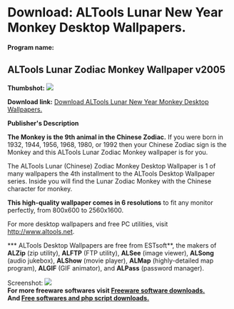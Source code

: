 # Download: ALTools Lunar New Year Monkey Desktop Wallpapers.

**Program name:**

## ALTools Lunar Zodiac Monkey Wallpaper v2005

  
**Thumbshot:** ![](http://www.freewarefiles.com/screenshot/ALTDTW_Monkey_md.jpg)   
  
**Download link:** [Download ALTools Lunar New Year Monkey Desktop Wallpapers.](http://freesoftwares.boysofts.com/ALTools-Lunar-Zodiac-Monkey-Wallpaper-V_program_12870.html)  
  


**Publisher's Description**  
  


**The Monkey is the 9th animal in the Chinese Zodiac.** If you were born in 1932, 1944, 1956, 1968, 1980, or 1992 then your Chinese Zodiac sign is the Monkey and this ALTools Lunar Zodiac Monkey wallpaper is for you.

The ALTools Lunar (Chinese) Zodiac Monkey Desktop Wallpaper is 1 of many wallpapers the 4th installment to the ALTools Desktop Wallpaper series. Inside you will find the Lunar Zodiac Monkey with the Chinese character for monkey.

**This high-quality wallpaper comes in 6 resolutions** to fit any monitor perfectly, from 800x600 to 2560x1600.

For more desktop wallpapers and free PC utilities, visit <http://www.altools.net>.

*** ALTools Desktop Wallpapers are free from ESTsoft**, the makers of **ALZip** (zip utility), **ALFTP** (FTP utility), **ALSee** (image viewer), **ALSong** (audio jukebox), **ALShow** (movie player), **ALMap** (highly-detailed map program), **ALGIF** (GIF animator), and **ALPass** (password manager).   
  


  
  
Screenshot: ![](http://www.freewarefiles.com/screenshot/ALTDTW_Monkey.jpg)   
**For more freeware softwares visit [Freeware software downloads.](http://freesoftwares.boysofts.com/)**   
**And [Free softwares and php script downloads.](http://www.boysofts.com/)**
